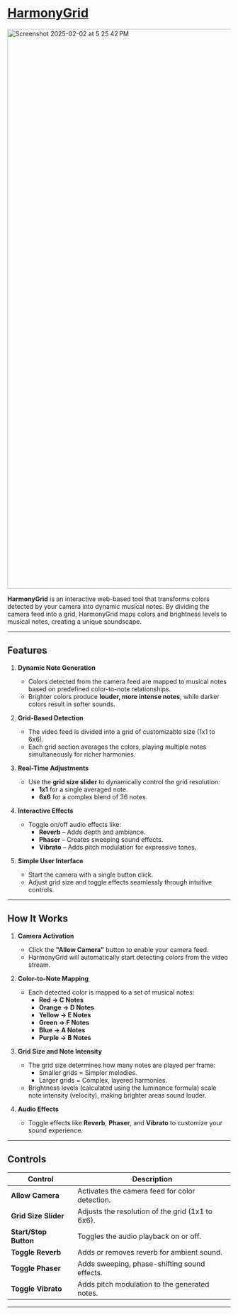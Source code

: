 # **[HarmonyGrid](https://spencerdearman.github.io/web-instrument/)**

<img width="1261" alt="Screenshot 2025-02-02 at 5 25 42 PM" src="https://github.com/user-attachments/assets/0371e75f-31c5-4940-9b15-5397c64be593" />

**HarmonyGrid** is an interactive web-based tool that transforms colors detected by your camera into dynamic musical notes. By dividing the camera feed into a grid, HarmonyGrid maps colors and brightness levels to musical notes, creating a unique soundscape.

---

## **Features**
1. **Dynamic Note Generation**  
   - Colors detected from the camera feed are mapped to musical notes based on predefined color-to-note relationships.
   - Brighter colors produce **louder, more intense notes**, while darker colors result in softer sounds.

2. **Grid-Based Detection**  
   - The video feed is divided into a grid of customizable size (1x1 to 6x6).  
   - Each grid section averages the colors, playing multiple notes simultaneously for richer harmonies.

3. **Real-Time Adjustments**  
   - Use the **grid size slider** to dynamically control the grid resolution:
     - **1x1** for a single averaged note.  
     - **6x6** for a complex blend of 36 notes.  

4. **Interactive Effects**  
   - Toggle on/off audio effects like:
     - **Reverb** – Adds depth and ambiance.  
     - **Phaser** – Creates sweeping sound effects.  
     - **Vibrato** – Adds pitch modulation for expressive tones.

5. **Simple User Interface**  
   - Start the camera with a single button click.  
   - Adjust grid size and toggle effects seamlessly through intuitive controls.

---

## **How It Works**

1. **Camera Activation**  
   - Click the **"Allow Camera"** button to enable your camera feed.  
   - HarmonyGrid will automatically start detecting colors from the video stream.

2. **Color-to-Note Mapping**  
   - Each detected color is mapped to a set of musical notes:
     - **Red → C Notes**
     - **Orange → D Notes**
     - **Yellow → E Notes**
     - **Green → F Notes**
     - **Blue → A Notes**
     - **Purple → B Notes**

3. **Grid Size and Note Intensity**  
   - The grid size determines how many notes are played per frame:
     - Smaller grids = Simpler melodies.  
     - Larger grids = Complex, layered harmonies.  
   - Brightness levels (calculated using the luminance formula) scale note intensity (velocity), making brighter areas sound louder.

4. **Audio Effects**  
   - Toggle effects like **Reverb**, **Phaser**, and **Vibrato** to customize your sound experience.

---

## **Controls**

| **Control**            | **Description**                                                      |
|-------------------------|----------------------------------------------------------------------|
| **Allow Camera**        | Activates the camera feed for color detection.                      |
| **Grid Size Slider**    | Adjusts the resolution of the grid (1x1 to 6x6).                    |
| **Start/Stop Button**   | Toggles the audio playback on or off.                               |
| **Toggle Reverb**       | Adds or removes reverb for ambient sound.                           |
| **Toggle Phaser**       | Adds sweeping, phase-shifting sound effects.                       |
| **Toggle Vibrato**      | Adds pitch modulation to the generated notes.                       |

---
